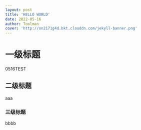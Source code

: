 ```yaml
---
layout: post
title: 'HELLO WORLD'
date: 2022-05-16
author: Toolman
cover: 'http://on2171g4d.bkt.clouddn.com/jekyll-banner.png'
---
```


# 一级标题

0516TEST

## 二级标题

aaa

### 三级标题

bbbb

